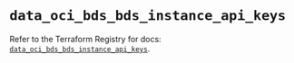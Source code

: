 # `data_oci_bds_bds_instance_api_keys`

Refer to the Terraform Registry for docs: [`data_oci_bds_bds_instance_api_keys`](https://registry.terraform.io/providers/oracle/oci/6.18.0/docs/data-sources/bds_bds_instance_api_keys).
